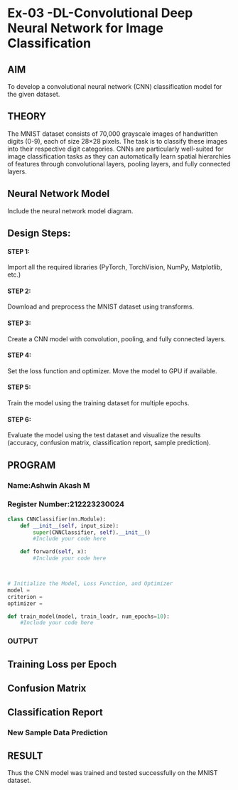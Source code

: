 # Ex-03 -DL-Convolutional Deep Neural Network for Image Classification

## AIM
To develop a convolutional neural network (CNN) classification model for the given dataset.

## THEORY
The MNIST dataset consists of 70,000 grayscale images of handwritten digits (0-9), each of size 28×28 pixels. The task is to classify these images into their respective digit categories. CNNs are particularly well-suited for image classification tasks as they can automatically learn spatial hierarchies of features through convolutional layers, pooling layers, and fully connected layers.

## Neural Network Model
Include the neural network model diagram.
## Design Steps:
#### STEP 1:
Import all the required libraries (PyTorch, TorchVision, NumPy, Matplotlib, etc.)

#### STEP 2:
Download and preprocess the MNIST dataset using transforms.

#### STEP 3:
Create a CNN model with convolution, pooling, and fully connected layers.

#### STEP 4:
Set the loss function and optimizer. Move the model to GPU if available.

#### STEP 5:
Train the model using the training dataset for multiple epochs.

#### STEP 6:
Evaluate the model using the test dataset and visualize the results (accuracy, confusion matrix, classification report, sample prediction).


## PROGRAM

### Name:Ashwin Akash M

### Register Number:212223230024

```python
class CNNClassifier(nn.Module):
    def __init__(self, input_size):
        super(CNNClassifier, self).__init__()
        #Include your code here

    def forward(self, x):
        #Include your code here



# Initialize the Model, Loss Function, and Optimizer
model =
criterion =
optimizer =

def train_model(model, train_loadr, num_epochs=10):
    #Include your code here

```

### OUTPUT

## Training Loss per Epoch


## Confusion Matrix

## Classification Report

### New Sample Data Prediction

## RESULT
Thus the CNN model was trained and tested successfully on the MNIST dataset.
